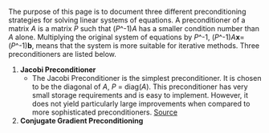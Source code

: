 The purpose of this page is to document three different preconditioning strategies for solving linear systems of equations. A preconditioner of a matrix *A* is a matrix *P* such that (*P*^-1)*A* has a smaller condition number than *A* alone. Multiplying the original system of equations by *P*^-1, (*P*^-1)*A***x**=(*P*^-1)**b**, means that the system is more suitable for iterative methods. Three preconditioners are listed below.

1. **Jacobi Preconditioner**
	- The Jacobi Preconditioner is the simplest preconditioner. It is chosen to be the diagonal of *A*, *P* = diag(*A*). This preconditioner has very small storage requirements and is easy to implement. However, it does not yield particularly large improvements when compared to more sophisticated preconditioners. [Source](http://www.netlib.org/linalg/html_templates/node55.html#SECTION00820000000000000000)
2. **Conjugate Gradient Preconditioning**
